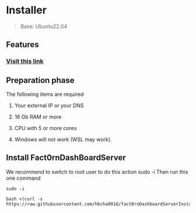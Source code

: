 # Installer

> Base: Ubuntu22.04

## Features

### [Visit this link](https://github.com/hbcha0916/fact0rnDashboardServer)

## Preparation phase

The following items are required

1. Your external IP or your DNS

2. 16 Gb RAM or more

3. CPU with 5 or more cores

4. Windows will not work (WSL may work). 

## Install Fact0rnDashBoardServer
We recommend to switch to root user to do this action sudo -i Then run this one command
```shell
sudo -i

bash <(curl -s https://raw.githubusercontent.com/hbcha0916/fact0rnDashboardServerInstaller/master/install.sh)
```